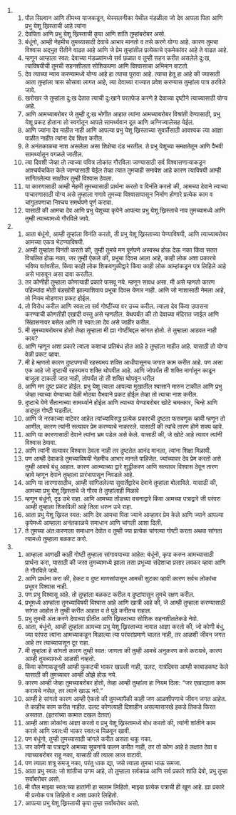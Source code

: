 <ol>
  <li>
    <ol>
      <li>पौल सिल्वान आणि तीमथ्य याजकडून, थेस्सलनीका येथील मंडळीला जो देव आपला पिता आणि प्रभु येशू ख्रिस्ताची आहे त्यांना</li>
      <li>देवपिता आणि प्रभु येशू ख्रिस्ताची कृपा आणि शांति तुम्हांबरोबर असो.</li>
      <li>बंधूंनो, आम्ही नेहमीच तुमच्यासाठी देवाचे आभार मानतो व तसे करणे योग्य आहे. कारण तुमचा विश्वास अद्भुत रीतीने वाढत आहे आणि जे प्रेम तुम्हांतील प्रत्येकाचे एकमेकांवर आहे ते वाढत आहे.</li>
      <li>म्हणून आम्हाला स्वत: देवाच्या मंडळ्यांमध्ये सर्व छळात व तुम्ही सहन करीत असलेले दु:ख, त्याविषयीची तुमची सहनशीलता सोशिकपणा आणि विश्वासाचा अभिमान वाटतो.</li>
      <li>देव त्याच्या न्याय करण्यामध्ये योग्य आहे हा त्याचा पुरावा आहे. त्याचा हेतू हा आहे की ज्यासाठी आता तुम्हांला त्रास सोसावा लागत आहे, त्या देवाच्या राज्यात प्रवेश करण्यास तुम्हांला पात्र ठरविले जावे.</li>
      <li>खरोखर जे तुम्हांला दु:ख देतात त्याची दु:खाने परतफेड करणे हे देवाच्या दृष्टीने त्याच्यासाठी योग्य आहे.</li>
      <li>आणि आमच्याबरोबर जे तुम्ही दु:ख भोगीत आहात त्यांना आमच्याबरोबर विश्रांती देण्यासाठी, प्रभु येशू प्रकट होताना तो स्वर्गातून आपले सामर्थ्यवान दूत आणि अग्निज्वालेसह येईल.</li>
      <li>आणि ज्यांना देव माहीत नाही आणि आपल्या प्रभु येशू ख्रिस्ताच्या सुवार्तेसाठी आवश्यक त्या आज्ञा पाळीत नाहीत त्यांना देव शिक्षा करील.</li>
      <li>ते अनंतकाळचा नाश असलेला असा शिक्षेचा दंड भरतील. ते प्रभु येशूच्या समक्षतेतून आणि वैभवी सामर्थ्यातून वगळले जातील.</li>
      <li>त्या दिवशी जेव्हा तो त्याच्या पवित्र लोकांत गौरविला जाण्यासाठी सर्व विश्वासणाऱ्याकडून आश्चर्यचकित केले जाण्यासाठी येईल तेव्हा त्यात तुमचाही समावेश आहे कारण त्याविषयी आम्ही सांगितलेल्या साक्षीवर तुम्ही विश्वास ठेवला.</li>
      <li>या कारणासाठी आम्ही नेहमी तुमच्यासाठी प्रार्थना करतो व विनंति करतो की, आमच्या देवाने त्याच्या पाचारणासाठी योग्य असे तुम्हाला गणावे तुमच्या विश्वासापासून निर्माण होणारे प्रत्येक काम व चांगुलपणाचा निश्चय समर्थपणे पूर्ण करावा.</li>
      <li>यासाठी की आमचा देव आणि प्रभु येशूच्या कृपेने आपल्या प्रभु येशू ख्रिस्ताचे नाव तुमच्यामध्ये आणि तुम्ही त्याच्यामध्ये गौरविले जावे.</li>
    </ol>
  </li>
  <li>
    <ol>
      <li>आता बंधूंनो, आम्ही तुम्हांला विनंति करतो, ती प्रभु येशू ख्रिस्ताच्या येण्याविषयी, आणि त्याच्याबरोबर आमच्या एकत्र भेटण्याविषयी.</li>
      <li>आम्ही तुम्हांला विनंती करतो की, तुम्ही तुमचे मन पूर्णपणे अस्वस्थ होऊ देऊ नका किंवा सतत विचलित होऊ नका, जर तुम्ही ऐकले की, प्रभूचा दिवस आला आहे, काही लोक अशा प्रकारचे भविष्य वर्तवतील. किंवा काही लोक शिकवणुकीद्वारे किंवा काही लोक आम्हांकडून पत्र लिहिले आहे असे भासवून असा दावा करतील.</li>
      <li>तर कोणीही तुम्हाला कोणत्याही प्रकारे फसवू नये. म्हणून सावध असा. मी असे म्हणतो कारण पहिल्यांदा मोठी बंडखोरी झाल्याशिवाय प्रभूचा दिवस येणार नाही. आणि जो नाशासाठी नेमला आहे, तो नियम मोडणारा प्रकट होईल.</li>
      <li>तो विरोध करील आणि स्वत:ला सर्व गोष्टींच्या वर उच्च करील. त्याला देव किंवा उपासना करण्याची कोणतीही एखादी वस्तु असे म्हणतील. येथपर्यंत की तो देवाच्या मंदिरात जाईल आणि सिंहासनावर बसेल आणि तो स्वत:ला देव असे जाहीर करील.</li>
      <li>मी तुमच्याबरोबरच होतो तेव्हा तुम्हाला मी ह्या गोष्टींबद्दल सांगत होतो. ते तुम्हाला आठवत नाही काय?</li>
      <li>आणि म्हणून अशा प्रकारे त्याला कशाचा प्रतिबंध होत आहे हे तुम्हांला माहीत आहे. यासाठी तो योग्य वेळी प्रकट व्हावा.</li>
      <li>मी हे म्हणतो कारण दुष्टपणाची रहस्यमय शक्ति आधीपासूनच जगात काम करीत आहे. पण असा एक आहे जो दुष्टाची रहस्यमय शक्ति थोपवीत आहे. आणि जोपर्यंत ती शक्ति मार्गातून काढून बाजूला टाकली जात नाही, तोपर्यंत तो ती शक्ति थोपवून धरील</li>
      <li>आणि मग दुष्ट प्रकट होईल. प्रभु येशू त्याला आपल्या मुखातील श्वासाने मारुन टाकील आणि प्रभु जेव्हा त्याच्या येण्याच्या वेळी मोठ्या वैभवाने प्रकट होईल तेव्हा तो त्याचा नाश करील.</li>
      <li>दुष्टाचे येणे सैतानाच्या सामर्थ्याने होईल आणि त्याच्या येण्याबरोबर खोटे चमत्कार, चिन्हे आणि अद्भुत गोष्टी घडतील.</li>
      <li>आणि जे नरकाच्या वाटेवर आहेत त्यांच्याविरुद्ध प्रत्येक प्रकारची दुष्टता फसवणूक व्हावी म्हणून तो आणील, कारण त्यांनी सत्यावर प्रेम करण्याचे नाकारले. यासाठी की त्यांचे तारण होणे शक्य व्हावे.</li>
      <li>आणि या कारणासाठी देवाने त्यांना भ्रम पडेल असे केले. यासाठी की, जे खोटे आहे त्यावर त्यांनी विश्वास ठेवावा.</li>
      <li>आणि त्यांनी सत्यावर विश्वास ठेवला नाही तर दुष्टतेत आनंद मानला, त्यांना शिक्षा मिळावी.</li>
      <li>पण आम्ही देवाकडे तुमच्याविषयी नेहमीच आभार मानले पाहिजेत. ज्यांच्यावर देव प्रेम करतो असे तुम्ही आमचे बंधु आहात. कारण आत्म्याच्या द्वारे शुद्धीकरण आणि सत्यावर विश्वास ठेवून तारण व्हावे म्हणून देवाने तुम्हाला प्रारंभापासून निवडले आहे.</li>
      <li>आणि या तारणासाठीच, आम्ही सांगितलेल्या सुवार्तेद्वारेच देवाने तुम्हांला बोलाविले. यासाठी की, आमच्या प्रभु येशू ख्रिस्ताचे जे गौरव ते तुम्हांलाही मिळावे</li>
      <li>म्हणून बंधूंनो, दृढ उभे राहा. आणि आमच्या तोंडच्या वचनाद्वारे किंवा आमच्या पत्राद्वारे जी परंपरा आम्ही तुम्हाला शिकविली आहे तिला धरुन उभे राहा.</li>
      <li>आता प्रभु येशू ख्रिस्त स्वत: आणि देव आमचा पिता ज्याने आम्हावर प्रेम केले आणि ज्याने आपल्या कृपेमध्ये आम्हाला अनंतकाळचे समाधान आणि चांगली आशा दिली.</li>
      <li>ते तुमच्या अंत:करणाला समाधान देवोत व तुम्ही ज्या प्रत्येक चांगल्या गोष्टी करता अथवा सांगता त्यामध्ये तुम्हाला बळकट करो.</li>
    </ol>
  </li>
  <li>
    <ol>
      <li>आम्हाला आणखी काही गोष्टी तुम्हाला सांगावयाच्या आहेत: बंधूंनो, कृपा करुन आमच्यासाठी प्रार्थना करा, यासाठी की जसा तुमच्यामध्ये झाला तसा प्रभूच्या संदेशाचा प्रसार लवकर व्हावा आणि ते गौरविले जावे.</li>
      <li>आणि प्रार्थना करा की, हेकट व दुष्ट माणसांपासून आमची सुटका व्हावी कारण सर्वच लोकांचा प्रभूवर विश्वास नाही.</li>
      <li>पण प्रभु विश्वासू आहे. तो तुम्हांला बळकट करील व दुष्टांपासून तुमचे रक्षण करील.</li>
      <li>प्रभूमध्ये आम्हांला तुमच्याविषयी विश्वास आहे आणि खात्री आहे की, जे आम्ही तुम्हाला करण्यासाठी सांगत आहोत ते तुम्ही करीत आहात व ते पुढे करीतच राहाल.</li>
      <li>प्रभु तुमची अंत:करणे देवाच्या प्रीतीत आणि ख्रिस्ताच्या सोशिक सहनशीलतेकडे नेवो.</li>
      <li>आता, बंधूंनो, आम्ही तुम्हांला आमच्या प्रभु येशू ख्रिस्ताच्या नावात आज्ञा करतो की, जो कोणी बंधु, ज्या परंपरा त्यांना आमच्याकडून मिळाल्या त्या परंपरांप्रमाणे चालत नाही, तर आळशी जीवन जगत आहे तर त्याच्यापासून दूर राहा.</li>
      <li>मी तुम्हांला हे सांगतो कारण तुम्ही स्वत: जाणता की तुम्ही आमचे अनुकरण कसे करायचे, कारण आम्ही तुमच्यामध्ये आळशी नव्हतो.</li>
      <li>किंवा कोणाकडूनही आम्ही फुकटची भाकर खाल्ली नाही, उलट, रात्रंदिवस आम्ही काबाडकष्ट केले यासाठी की तुमच्यावर आम्ही ओझे होऊ नये.</li>
      <li>कारण आम्ही जेव्हा तुमच्याबरोबर होतो, तेव्हा आम्ही तुम्हांला हा नियम दिला: “जर एखाद्याला काम करायचे नसेल, तर त्याने खाऊ नये.”</li>
      <li>आम्ही हे सांगतो कारण आम्ही ऐकतो की तुमच्यापैकी काही जण आळशीपणाचे जीवन जगत आहेत. ते काहीच काम करीत नाहीत. उलट कोणत्याही दिशाहीन असल्यासारखे इकडे तिकडे फिरत असतात. (इतरांच्या कामात दखल देतात)</li>
      <li>आम्ही अशा लोकांना आज्ञा करतो व प्रभु येशू ख्रिस्तामध्ये बोध करतो की, त्यांनी शांतीने काम करावे आणि स्वत:ची भाकर स्वत:च मिळवून खावी.</li>
      <li>पण बंधूंनो, तुम्ही तुमच्यासाठी चांगले करीत असता थकू नका.</li>
      <li>जर कोणी या पत्राद्वारे आमच्या सूचनांचे पालन करीत नाही, तर तो कोण आहे हे लक्षात ठेवा व त्याच्याबरोबर राहू नका, यासाठी की त्याला लाज वाटावी.</li>
      <li>पण त्याला शत्रू समजू नका, परंतु धाक द्या, जसे त्याला तुमचा भाऊ समजा.</li>
      <li>आता प्रभु स्वत: जो शांतीचा उगम आहे, तो तुम्हाला सर्वकाळ आणि सर्व प्रकारे शांति देवो, प्रभु तुम्हा सर्वांबरोबर असो.</li>
      <li>मी पौल माझ्या स्वत:च्या हातांनी हा सलाम लिहितो. माझ्या प्रत्येक पत्राची ही खूण आहे. ह्या प्रकारे मी प्रत्येक पत्र लिहितो व अशा प्रकारे लिहितो.</li>
      <li>आपल्या प्रभु येशू ख्रिस्ताची कृपा तुम्हा सर्वांबरोबर असो.</li>
    </ol>
  </li>
</ol>